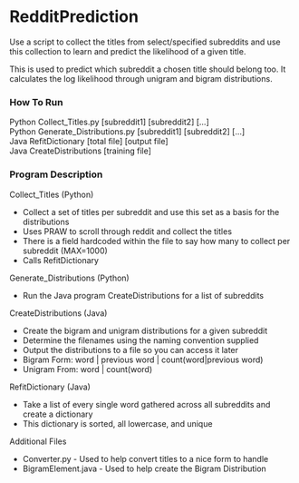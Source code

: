 # RedditPrediction


Use a script to collect the titles from select/specified subreddits and use 
this collection to learn and predict the likelihood of a given title.

This is used to predict which subreddit a chosen title should belong too.
It calculates the log likelihood through unigram and bigram distributions.

### How To Run
Python Collect_Titles.py [subreddit1] [subreddit2] [...]  
Python Generate_Distributions.py [subreddit1] [subreddit2] [...]  
Java RefitDictionary [total file] [output file]  
Java CreateDistributions [training file]  


### Program Description

Collect_Titles (Python)
  * Collect a set of titles per subreddit and use this set as a basis for the distributions
  * Uses PRAW to scroll through reddit and collect the titles
  * There is a field hardcoded within the file to say how many to collect per subreddit (MAX=1000)
  * Calls RefitDictionary

Generate_Distributions (Python)
  * Run the Java program CreateDistributions for a list of subreddits
  
CreateDistributions (Java)
  * Create the bigram and unigram distributions for a given subreddit
  * Determine the filenames using the naming convention supplied
  * Output the distributions to a file so you can access it later
  * Bigram Form: word | previous word | count(word|previous word)
  * Unigram From: word | count(word) 
  
RefitDictionary (Java)
  * Take a list of every single word gathered across all subreddits and create a dictionary
  * This dictionary is sorted, all lowercase, and unique
  
Additional Files
  * Converter.py - Used to help convert titles to a nice form to handle
  * BigramElement.java - Used to help create the Bigram Distribution


